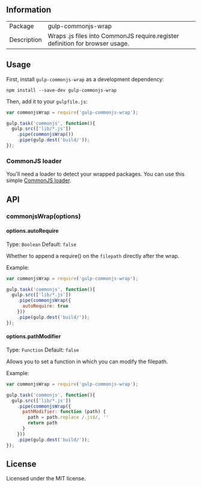 ## Information

<table>
<tr>
<td>Package</td><td>gulp-commonjs-wrap</td>
</tr>
<tr>
<td>Description</td>
<td>Wraps .js files into CommonJS require.register definition for browser usage.</td>
</tr>
</table>

## Usage

First, install `gulp-commonjs-wrap` as a development dependency:

```shell
npm install --save-dev gulp-commonjs-wrap
```

Then, add it to your `gulpfile.js`:

```javascript
var commonjsWrap = require('gulp-commonjs-wrap');

gulp.task('commonjs', function(){
  gulp.src(['lib/*.js'])
    .pipe(commonjsWrap())
    .pipe(gulp.dest('build/'));
});
```


### CommonJS loader
You'll need a loader to detect your wrapped packages. You can use this simple [CommonJS loader](https://github.com/efacilitation/commonjs-loader).


## API

### commonjsWrap(options)

#### options.autoRequire
Type: `Boolean`
Default: `false`

Whether to append a require() on the `filepath` directly after the wrap.

Example:

```javascript
var commonjsWrap = require('gulp-commonjs-wrap');

gulp.task('commonjs', function(){
  gulp.src(['lib/*.js'])
    .pipe(commonjsWrap({
      autoRequire: true
    }))
    .pipe(gulp.dest('build/'));
});
```

#### options.pathModifier
Type: `Function`
Default: `false`

Allows you to set a function in which you can modify the filepath.

Example:

```javascript
var commonjsWrap = require('gulp-commonjs-wrap');

gulp.task('commonjs', function(){
  gulp.src(['lib/*.js'])
    .pipe(commonjsWrap({
      pathModifier: function (path) {
        path = path.replace /.js$/, ''
        return path
      }
    }))
    .pipe(gulp.dest('build/'));
});
```


## License
Licensed under the MIT license.
